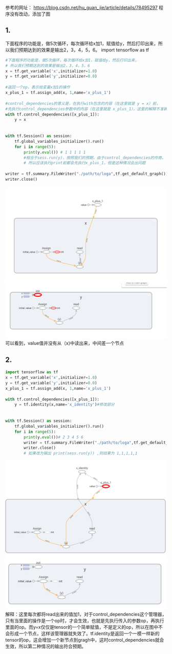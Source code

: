 参考的网址： https://blog.csdn.net/hu_guan_jie/article/details/78495297
程序没有改动，添加了图
## 1.
下面程序的功能是，做5次循环，每次循环给x加1，赋值给y，然后打印出来，所以我们预期达到的效果是输出2，3，4，5，6。
import tensorflow as tf 
```python
#下面程序的功能是，做5次循环，每次循环给x加1，赋值给y，然后打印出来，
# 所以我们预期达到的效果是输出2，3，4，5，6
x = tf.get_variable('x',initializer=1.0)
y = tf.get_variable('y',initializer=0.0)

#返回一个op，表示给变量x加1的操作
x_plus_1 = tf.assign_add(x, 1,name='x_plus_1')

#control_dependencies的意义是，在执行with包含的内容（在这里就是 y = x）前，
#先执行control_dependencies参数中的内容（在这里就是 x_plus_1），这里的解释不准确，先接着看。。。
with tf.control_dependencies([x_plus_1]):
    y = x


with tf.Session() as session:
    tf.global_variables_initializer().run()
    for i in range(5):
        print(y.eval()) # 1 1 1 1 1
        #相当于sess.run(y)，按照我们的预期，由于control_dependencies的作用，
        # 所以应该执行print前都会先执行x_plus_1，但是这种情况会出问题
    
writer = tf.summary.FileWriter("./path/to/loga",tf.get_default_graph())
writer.close()
```
![](picture/2019-05-28-09-48-29.png)
![](picture/2019-05-28-09-48-39.png)
可以看到，value值并没有从（x)中读出来，中间差一个节点
## 2.
```python
import tensorflow as tf
x = tf.get_variable('x',initializer=1.0)
y = tf.get_variable('y',initializer=0.0)
x_plus_1 = tf.assign_add(x, 1,name='x_plus_1')

with tf.control_dependencies([x_plus_1]):
    y = tf.identity(x,name='x_identity')#修改部分


with tf.Session() as session:
    tf.global_variables_initializer().run()
    for i in range(5):
        print(y.eval())# 2 3 4 5 6
        writer = tf.summary.FileWriter("./path/to/loga",tf.get_default_graph())
        writer.close()
        # 如果改为输出 print(sess.run(y)) ,则结果为 1,1,1,1,1
```
![](picture/2019-05-28-09-50-29.png)
![](picture/2019-05-28-09-51-16.png)
解释：这里每次都将read出来的值加1，对于control_dependencies这个管理器，只有当里面的操作是一个op时，才会生效，也就是先执行传入的参数op，再执行里面的op。而y=x仅仅是tensor的一个简单赋值，不是定义的op，所以在图中不会形成一个节点，这样该管理器就失效了。tf.identity是返回一个一模一样新的tensor的op，这会增加一个新节点到gragh中，这时control_dependencies就会生效，所以第二种情况的输出符合预期。
